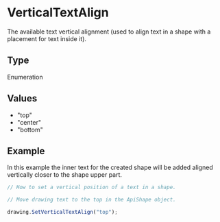 # VerticalTextAlign

The available text vertical alignment (used to align text in a shape with a placement for text inside it).

## Type

Enumeration

## Values

- "top"
- "center"
- "bottom"


## Example

In this example the inner text for the created shape will be added aligned vertically closer to the shape upper part.

```javascript editor-docx
// How to set a vertical position of a text in a shape.

// Move drawing text to the top in the ApiShape object.

drawing.SetVerticalTextAlign("top");
```
